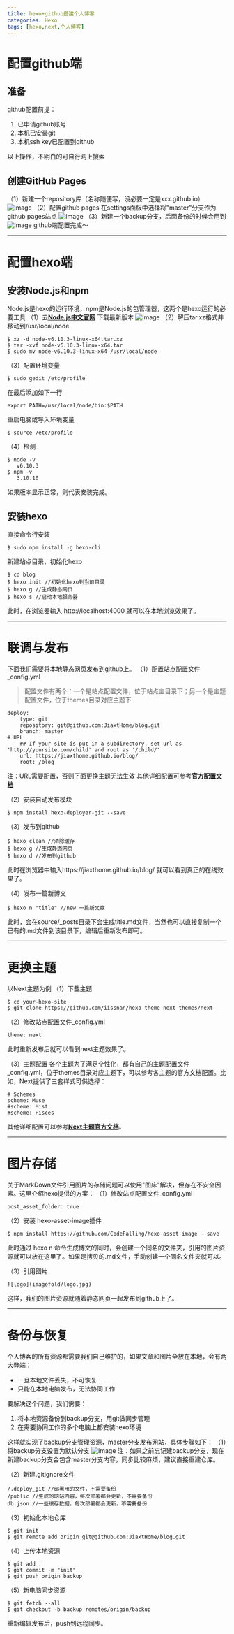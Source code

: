 ```yaml
---
title: hexo+github搭建个人博客
categories: Hexo
tags: [hexo,next,个人博客]
---
```


# 配置github端

## 准备
github配置前提：
1. 已申请github账号
2. 本机已安装git
3. 本机ssh key已配置到github

以上操作，不明白的可自行网上搜索

## 创建GitHub Pages
（1）新建一个repository库（名称随便写，没必要一定是xxx.github.io）
![image](hexo/new_rep.png)
（2）配置github pages
在settings面板中选择将"master"分支作为github pages站点
![image](hexo/github_pages.png)
（3）新建一个backup分支，后面备份的时候会用到
![image](hexo/new_branch.png) 
github端配置完成～

---

# 配置hexo端
## 安装Node.js和npm
Node.js是hexo的运行环境，npm是Node.js的包管理器，这两个是hexo运行的必要工具
（1）去[**Node.js中文官网**](http://nodejs.cn/) 下载最新版本
![image](hexo/nodejs.png)
（2）解压tar.xz格式并移动到/usr/local/node

	$ xz -d node-v6.10.3-linux-x64.tar.xz
	$ tar -xvf node-v6.10.3-linux-x64.tar
	$ sudo mv node-v6.10.3-linux-x64 /usr/local/node
	
（3）配置环境变量

	$ sudo gedit /etc/profile
	
在最后添加如下一行

	export PATH=/usr/local/node/bin:$PATH
	
重启电脑或导入环境变量

	$ source /etc/profile	
	
（4）检测

	$ node -v
	   v6.10.3
	$ npm -v
	   3.10.10
	
如果版本显示正常，则代表安装完成。

## 安装hexo
直接命令行安装

	$ sudo npm install -g hexo-cli

新建站点目录，初始化hexo

	$ cd blog
	$ hexo init //初始化hexo到当前目录
	$ hexo g //生成静态网页
	$ hexo s //启动本地服务器

此时，在浏览器输入 http://localhost:4000 就可以在本地浏览效果了。

---

# 联调与发布
下面我们需要将本地静态网页发布到github上。
（1）配置站点配置文件_config.yml
>配置文件有两个：一个是站点配置文件，位于站点主目录下；另一个是主题配置文件，位于themes目录对应主题下
	
	deploy:
  		type: git
  		repository: git@github.com:JiaxtHome/blog.git
  		branch: master
	# URL
		## If your site is put in a subdirectory, set url as 'http://yoursite.com/child' and root as '/child/'
		url: https://jiaxthome.github.io/blog/
		root: /blog
	
注：URL需要配置，否则下面更换主题无法生效
其他详细配置可参考[**官方配置文档**](https://hexo.io/docs/configuration.html)

（2）安装自动发布模块

	$ npm install hexo-deployer-git --save
	
（3）发布到github

	$ hexo clean //清除缓存
	$ hexo g //生成静态网页
	$ hexo d //发布到github
	
此时在浏览器中输入https://jiaxthome.github.io/blog/ 就可以看到真正的在线效果了。

（4）发布一篇新博文

	$ hexo n "title" //new 一篇新文章
	
此时，会在source/_posts目录下会生成title.md文件，当然也可以直接复制一个已有的.md文件到该目录下，编辑后重新发布即可。

---

# 更换主题
以Next主题为例
（1）下载主题

	$ cd your-hexo-site
	$ git clone https://github.com/iissnan/hexo-theme-next themes/next
	
（2）修改站点配置文件_config.yml

	theme: next
	
此时重新发布后就可以看到next主题效果了。

（3）主题配置
各个主题为了满足个性化，都有自己的主题配置文件_config.yml，位于themes目录对应主题下，可以参考各主题的官方文档配置。比如，Next提供了三套样式可供选择：

	# Schemes
	scheme: Muse
	#scheme: Mist
	#scheme: Pisces

其他详细配置可以参考[**Next主题官方文档**](http://theme-next.iissnan.com/)。

---

# 图片存储
关于MarkDown文件引用图片的存储问题可以使用"图床"解决，但存在不安全因素。这里介绍hexo提供的方案：
（1）修改站点配置文件_config.yml

	post_asset_folder: true
	
（2）安装 hexo-asset-image插件

	$ npm install https://github.com/CodeFalling/hexo-asset-image --save
	
此时通过 hexo n 命令生成博文的同时，会创建一个同名的文件夹，引用的图片资源就可以放在这里了。如果是拷贝的.md文件，手动创建一个同名文件夹就可以。

（3）引用图片

	![logo](imagefold/logo.jpg)
	
这样，我们的图片资源就随着静态网页一起发布到github上了。

---

# 备份与恢复
个人博客的所有资源都需要我们自己维护的，如果文章和图片全放在本地，会有两大弊端：

- 一旦本地文件丢失，不可恢复
- 只能在本地电脑发布，无法协同工作

要解决这个问题，我们需要：

1. 将本地资源备份到backup分支，用git做同步管理
2. 在需要协同工作的多个电脑上都安装hexo环境

这样就实现了backup分支管理资源，master分支发布网站，具体步骤如下：
（1）将backup分支设置为默认分支
![image](hexo/default_branch.png)
注：如果之前忘记建backup分支，现在新建backup分支会包含master分支内容，同步比较麻烦，建议直接重建仓库。

（2）新建.gitignore文件

	/.deploy_git //部署用的文件，不需要备份
	/public //生成的网站内容，每次部署都会更新，不需要备份
	db.json //一些缓存数据，每次部署都会更新，不需要备份

（3）初始化本地仓库

	$ git init
	$ git remote add origin git@github.com:JiaxtHome/blog.git

（4）上传本地资源
	
	$ git add .
	$ git commit -m "init"
	$ git push origin backup
	
（5）新电脑同步资源

	$ git fetch --all
	$ git checkout -b backup remotes/origin/backup

重新编辑发布后，push到远程同步。

